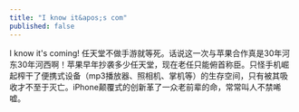 ```yaml
---
title: "I know it&apos;s com"
published: false
---
```

I know it&apos;s coming! 任天堂不做手游就等死。话说这一次与苹果合作真是30年河东30年河西啊！苹果早年抄袭多少任天堂，现在老任只能俯首称臣。只怪手机崛起榨干了便携式设备（mp3播放器、照相机、掌机等）的生存空间，只有被其吸收才不至于灭亡。iPhone颠覆式的创新革了一众老前辈的命，常常叫人不禁唏嘘。